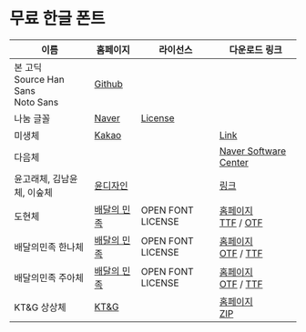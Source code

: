 # 무료 한글 폰트

| 이름 | 홈페이지 | 라이선스 | 다운로드 링크 |
| --- | --- | --- | --- |
| 본 고딕<br/>Source Han Sans<br/>Noto Sans | [Github](https://github.com/adobe-fonts/source-han-sans) | |
| 나눔 글꼴 | [Naver](http://hangeul.naver.com/font) | [License](https://help.naver.com/support/contents/contents.nhn?serviceNo=1074&categoryNo=3497)
| 미생체 | [Kakao](http://webtoon.daum.net/event/misaengfont) |  | [Link](http://i1.cartoon.daumcdn.net/svc/attach/U03/cartoon/56B198F3032B520001)
| 다음체 | | | [Naver Software Center](http://software.naver.com/software/summary.nhn?softwareId=MFS_107624) |
| 윤고래체, 김남윤체, 이숲체 | [윤디자인](http://www.font.co.kr/yoonfont/free/free_2015_HandWriting.asp) | | [링크](http://www.font.co.kr/yoonfont/free/download_count.asp?itemidx=4009&os=both)
| 도현체 | [배달의 민족](http://www.woowahan.com/?page_id=3985) | OPEN FONT LICENSE | [홈페이지](http://font.woowahan.com/dohyeon/)<br/>[TTF](http://pop.baemin.com/fonts/dohyeon/BMDOHYEON_ttf.ttf) / [OTF](http://pop.baemin.com/fonts/dohyeon/BMDOHYEON_otf.otf) |
| 배달의민족 한나체 | [배달의 민족](http://www.woowahan.com/?page_id=3985) | OPEN FONT LICENSE | [홈페이지](http://font.woowahan.com/hanna11yrs/)<br/>[OTF](http://pop.baemin.com/fonts/hanna11yrs/BMHANNA_11yrs_otf.otf) / [TTF](http://pop.baemin.com/fonts/hanna11yrs/BMHANNA_11yrs_ttf.ttf) |
| 배달의민족 주아체 | [배달의 민족](http://www.woowahan.com/?page_id=3985) | OPEN FONT LICENSE | [홈페이지](http://font.woowahan.com/jua/)<br/>[OTF](http://pop.baemin.com/fonts/jua/BMJUA_otf.otf) / [TTF](http://pop.baemin.com/fonts/jua/BMJUA_ttf.ttf) |
| KT&G 상상체 | [KT&G](http://www.ktng.com/sangsang) | | [홈페이지](http://www.ktng.com/sangsang?mode=DOWN)<br/>[ZIP](http://www.ktng.com/down?fnm=sangsang2015.zip&orgFnm=KTNG%EC%83%81%EC%83%81%EC%B2%B4_2015ver.zip) |
